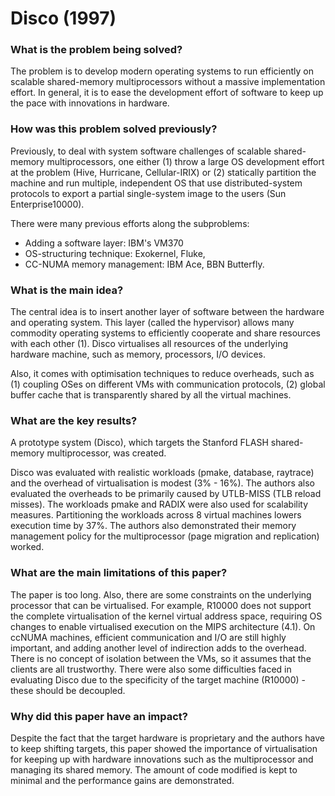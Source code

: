 # Disco (1997)

### What is the problem being solved?

The problem is to develop modern operating systems to run efficiently on scalable shared-memory multiprocessors without a massive implementation effort. In general, it is to ease the development effort of software to keep up the pace with innovations in hardware.

### How was this problem solved previously?

Previously, to deal with system software challenges of scalable shared-memory multiprocessors, one either (1) throw a large OS development effort at the problem (Hive, Hurricane, Cellular-IRIX) or (2) statically partition the machine and run multiple, independent OS that use distributed-system protocols to export a partial single-system image to the users (Sun Enterprise10000).

There were many previous efforts along the subproblems:
- Adding a software layer: IBM's VM370
- OS-structuring technique: Exokernel, Fluke, 
- CC-NUMA memory management: IBM Ace, BBN Butterfly.

### What is the main idea?

The central idea is to insert another layer of software between the hardware and operating system. This layer (called the hypervisor) allows many commodity operating systems to efficiently cooperate and share resources with each other (1). Disco virtualises all resources of the underlying hardware machine, such as memory, processors, I/O devices.

Also, it comes with optimisation techniques to reduce overheads, such as (1) coupling OSes on different VMs with communication protocols, (2) global buffer cache that is transparently shared by all the virtual machines.

### What are the key results?

A prototype system (Disco), which targets the Stanford FLASH shared-memory multiprocessor, was created.

Disco was evaluated with realistic workloads (pmake, database, raytrace) and the overhead of virtualisation is modest (3% - 16%). The authors also evaluated the overheads to be primarily caused by UTLB-MISS (TLB reload misses). The workloads pmake and RADIX were also used for scalability measures. Partitioning the workloads across 8 virtual machines lowers execution time by 37%. The authors also demonstrated their memory management policy for the multiprocessor (page migration and replication) worked.

### What are the main limitations of this paper?

The paper is too long. Also, there are some constraints on the underlying processor that can be virtualised. For example, R10000 does not support the complete virtualisation of the kernel virtual address space, requiring OS changes to enable virtualised execution on the MIPS architecture (4.1). On ccNUMA machines, efficient communication and I/O are still highly important, and adding another level of indirection adds to the overhead. There is no concept of isolation between the VMs, so it assumes that the clients are all trustworthy. There were also some difficulties faced in evaluating Disco due to the specificity of the target machine (R10000) - these should be decoupled.

### Why did this paper have an impact?

Despite the fact that the target hardware is proprietary and the authors have to keep shifting targets, this paper showed the importance of virtualisation for keeping up with hardware innovations such as the multiprocessor and managing its shared memory. The amount of code modified is kept to minimal and the performance gains are demonstrated.

